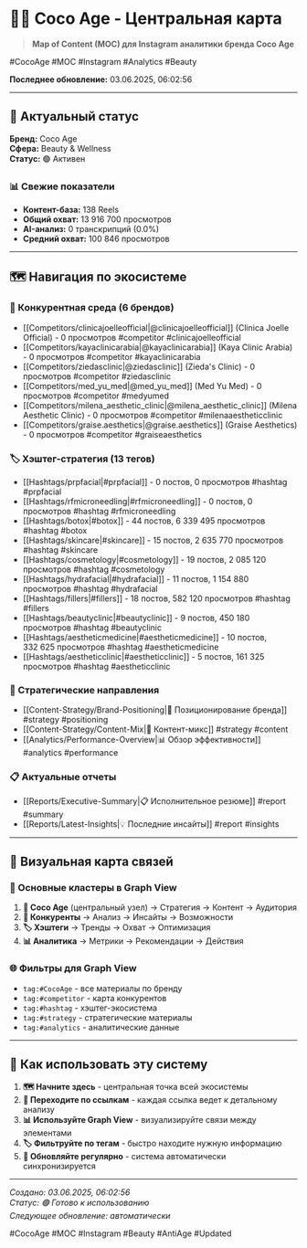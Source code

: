 # 🥥✨ Coco Age - Центральная карта

> **Map of Content (MOC) для Instagram аналитики бренда Coco Age**

#CocoAge #MOC #Instagram #Analytics #Beauty

**Последнее обновление:** 03.06.2025, 06:02:56

---

## 🌟 Актуальный статус

**Бренд:** Coco Age  
**Сфера:** Beauty & Wellness  
**Статус:** 🟢 Активен

### 📊 Свежие показатели
- **Контент-база:** 138 Reels
- **Общий охват:** 13 916 700 просмотров
- **AI-анализ:** 0 транскрипций (0.0%)
- **Средний охват:** 100 846 просмотров

---

## 🗺️ Навигация по экосистеме

### 👥 Конкурентная среда (6 брендов)
- [[Competitors/clinicajoelleofficial|@clinicajoelleofficial]] (Clinica Joelle Official) - 0 просмотров #competitor #clinicajoelleofficial
- [[Competitors/kayaclinicarabia|@kayaclinicarabia]] (Kaya Clinic Arabia) - 0 просмотров #competitor #kayaclinicarabia
- [[Competitors/ziedasclinic|@ziedasclinic]] (Zieda's Clinic) - 0 просмотров #competitor #ziedasclinic
- [[Competitors/med_yu_med|@med_yu_med]] (Med Yu Med) - 0 просмотров #competitor #medyumed
- [[Competitors/milena_aesthetic_clinic|@milena_aesthetic_clinic]] (Milena Aesthetic Clinic) - 0 просмотров #competitor #milenaaestheticclinic
- [[Competitors/graise.aesthetics|@graise.aesthetics]] (Graise Aesthetics) - 0 просмотров #competitor #graiseaesthetics

### 🏷️ Хэштег-стратегия (13 тегов)
- [[Hashtags/prpfacial|#prpfacial]] - 0 постов, 0 просмотров #hashtag #prpfacial
- [[Hashtags/rfmicroneedling|#rfmicroneedling]] - 0 постов, 0 просмотров #hashtag #rfmicroneedling
- [[Hashtags/botox|#botox]] - 44 постов, 6 339 495 просмотров #hashtag #botox
- [[Hashtags/skincare|#skincare]] - 15 постов, 2 635 770 просмотров #hashtag #skincare
- [[Hashtags/cosmetology|#cosmetology]] - 19 постов, 2 085 120 просмотров #hashtag #cosmetology
- [[Hashtags/hydrafacial|#hydrafacial]] - 11 постов, 1 154 880 просмотров #hashtag #hydrafacial
- [[Hashtags/fillers|#fillers]] - 18 постов, 582 120 просмотров #hashtag #fillers
- [[Hashtags/beautyclinic|#beautyclinic]] - 9 постов, 450 180 просмотров #hashtag #beautyclinic
- [[Hashtags/aestheticmedicine|#aestheticmedicine]] - 10 постов, 332 625 просмотров #hashtag #aestheticmedicine
- [[Hashtags/aestheticclinic|#aestheticclinic]] - 5 постов, 161 325 просмотров #hashtag #aestheticclinic

### 🎯 Стратегические направления
- [[Content-Strategy/Brand-Positioning|🎯 Позиционирование бренда]] #strategy #positioning
- [[Content-Strategy/Content-Mix|📅 Контент-микс]] #strategy #content
- [[Analytics/Performance-Overview|📊 Обзор эффективности]] #analytics #performance

### 📋 Актуальные отчеты
- [[Reports/Executive-Summary|📋 Исполнительное резюме]] #report #summary
- [[Reports/Latest-Insights|💡 Последние инсайты]] #report #insights

---

## 🎨 Визуальная карта связей

### 🔗 Основные кластеры в Graph View
1. **🥥 Coco Age** (центральный узел) → Стратегия → Контент → Аудитория
2. **👥 Конкуренты** → Анализ → Инсайты → Возможности  
3. **🏷️ Хэштеги** → Тренды → Охват → Оптимизация
4. **📊 Аналитика** → Метрики → Рекомендации → Действия

### 🌐 Фильтры для Graph View
- `tag:#CocoAge` - все материалы по бренду
- `tag:#competitor` - карта конкурентов
- `tag:#hashtag` - хэштег-экосистема
- `tag:#strategy` - стратегические материалы
- `tag:#analytics` - аналитические данные

---

## 🎯 Как использовать эту систему

1. **🗺️ Начните здесь** - центральная точка всей экосистемы
2. **🔗 Переходите по ссылкам** - каждая ссылка ведет к детальному анализу
3. **📊 Используйте Graph View** - визуализируйте связи между элементами
4. **🏷️ Фильтруйте по тегам** - быстро находите нужную информацию
5. **🔄 Обновляйте регулярно** - система автоматически синхронизируется

---

*Создано: 03.06.2025, 06:02:56*  
*Статус: 🟢 Готово к использованию*  
*Следующее обновление: автоматически*

#CocoAge #MOC #Instagram #Beauty #AntiAge #Updated